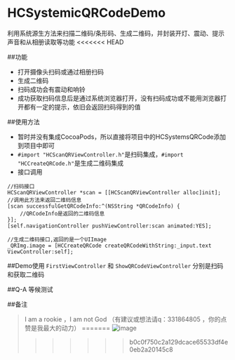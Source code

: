 # HCSystemicQRCodeDemo
利用系统源生方法来扫描二维码/条形码、生成二维码，并封装开灯、震动、提示声音和从相册读取等功能
<<<<<<< HEAD

##功能
* 打开摄像头扫码或通过相册扫码
* 生成二维码
* 扫码成功会有震动和响铃
* 成功获取扫码信息后是通过系统浏览器打开，没有扫码成功或不能用浏览器打开都有一定的提示，依旧会返回扫码得到的值

##使用方法
* 暂时并没有集成CocoaPods，所以直接将项目中的HCSystemsQRCode添加到项目中即可
* `#import "HCScanQRViewController.h"`是扫码集成，`#import "HCCreateQRCode.h"`是生成二维码集成
* 接口调用
```obj-c
//扫码接口
HCScanQRViewController *scan = [[HCScanQRViewController alloc]init];
//调用此方法来返回二维码信息
[scan successfulGetQRCodeInfo:^(NSString *QRCodeInfo) {
    //QRCodeInfo是返回的二维码信息
}];
[self.navigationController pushViewController:scan animated:YES];

//生成二维码接口,返回的是一个UIImage
_QRImg.image = [HCCreateQRCode createQRCodeWithString:_input.text ViewController:self];
```

##Demo使用
`FirstViewController` 和 `ShowQRCodeViewController` 分别是扫码和获取二维码

##Q-A
等候测试

##备注
>I am a rookie ，I am not God （有建议或想法请q：331864805 ，你的点赞是我最大的动力）
=======
![image](http://pan.baidu.com/disk/home?errno=0&errmsg=Auth%20Login%20Sucess&stoken=d72f050225fa4d62024c4774ab88f997a142b23c6b9e63557f203c2109f563257283ae4b6df761634a4bbde1a15506c9433c0e24217fec2a983fb2bcd01b3c48e1659874d92b&bduss=1d222874155c244f426b09a126e8f5762aa1ac58a430c757309971161f4327b33390195f294d35b662075380a0c7f1dae4df524cd1e5517f4bb775a3d84a3f6314de6c02356e360bd0bad9b4d034924b1cea44720b511f522bd43b262181ab5979b2022c3569eea7e252248d6b607155035c9d5fb8499098a7624e3aa82470a2df78f8585583a1a00f1b3a4b9e21e75762c52da9951acf7ea1e47538ed2d64097f3f04034571ea5299c02d70a22abea0fc71a77ead0df5a61adf041ef58f50a22a99a6184df9#list/path=%2FIOS%2Fgithub%20%E9%A1%B9%E7%9B%AE%20gif%20%E5%9B%BE%E4%BA%91%E5%AD%98%E5%82%A8)
>>>>>>> b0c0f750c2a129dcace65533df4e0eb2a20145c8
